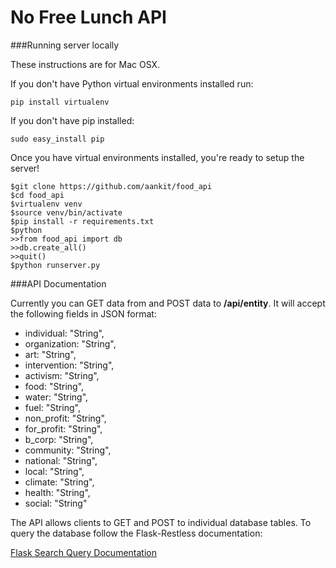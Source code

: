 # No Free Lunch API

###Running server locally

These instructions are for Mac OSX.

If you don't have Python virtual environments installed run:

	pip install virtualenv

If you don't have pip installed:
	
	sudo easy_install pip

Once you have virtual environments installed, you're ready to setup the server!
	

	$git clone https://github.com/aankit/food_api
	$cd food_api
	$virtualenv venv
	$source venv/bin/activate
	$pip install -r requirements.txt
	$python
	>>from food_api import db
	>>db.create_all()
	>>quit()
	$python runserver.py


###API Documentation

Currently you can GET data from and POST data to **/api/entity**. It will accept the following fields in JSON format:

* individual: "String",
* organization: "String",
* art: "String",
* intervention: "String",
* activism: "String",
* food: "String",
* water: "String",
* fuel: "String",
* non_profit: "String",
* for_profit: "String",
* b_corp: "String",
* community: "String",
* national: "String",
* local: "String",
* climate: "String",
* health: "String",
* social: "String"

The API allows clients to GET and POST to individual database tables. To query the database follow the Flask-Restless documentation:

[Flask Search Query Documentation](http://flask-restless.readthedocs.org/en/latest/searchformat.html#searchformat)




